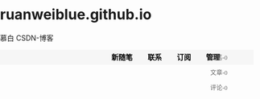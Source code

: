 # ruanweiblue.github.io
慕白 CSDN-博客
<meta charset="UTF-8">
<title>Document</title>
<style>
body{padding:0;margin:0;}
ul,li{list-style: none;padding:0;margin:0;}
#nav{height: 30px;background:#f6f6f6;position: relative;}
.nav_num, .nav_list{height: 30px;position: absolute;top:0;left:39%;}
#nav li{height: 30px;float: left;margin-left:20px;line-height: 30px;padding:0 5px 0 5px;}
a{color:#000;font-size:14px;text-decoration: none;font-family: "宋体";}
.nav_list li a{font-weight:bold;}
.nav_num{position: absolute;top:0;left:78%;color:#666;}
.nav_num a{font-size:12px;color:#666;}
.nav_num li:hover{background: #ccc;}
.nav_list li:hover{background: #ccc;}
</style>
</head>
<body>
   <div id="nav">
		<ul class="nav_list">
	         <li><a href="javascript:;">新随笔</a></li>
	         <li><a href="javascript:;">联系</a></li>
	         <li><a href="javascript:;">订阅</a></li>
	         <li><a href="javascript:;">管理</a></li>
		</ul>
		<ul class="nav_num">
	         <li><a href="javascript:;">随笔-0</a></li>
	         <li><a href="javascript:;">文章-0</a></li>
	         <li><a href="javascript:;">评论-0</a></li>
		</ul>
  </div>
</body>
</html>

